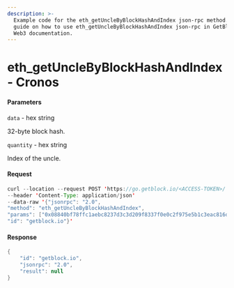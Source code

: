 ```yaml
---
description: >-
  Example code for the eth_getUncleByBlockHashAndIndex json-rpc method. Сomplete
  guide on how to use eth_getUncleByBlockHashAndIndex json-rpc in GetBlock.io
  Web3 documentation.
---
```


# eth\_getUncleByBlockHashAndIndex - Cronos

#### Parameters

`data` - hex string

32-byte block hash.

`quantity` - hex string

Index of the uncle.

#### Request

```java
curl --location --request POST 'https://go.getblock.io/<ACCESS-TOKEN>/' 
--header 'Content-Type: application/json' 
--data-raw '{"jsonrpc": "2.0",
"method": "eth_getUncleByBlockHashAndIndex",
"params": ["0x08840bf78ffc1aebc8237d3c3d209f8337f0e0c2f975e5b1c3eac816d28d760e", "0x0"],
"id": "getblock.io"}'
```

#### Response

```java
{
    "id": "getblock.io",
    "jsonrpc": "2.0",
    "result": null
}
```
